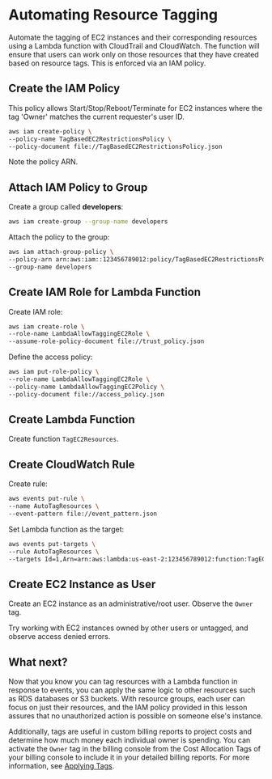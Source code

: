 # Automating Resource Tagging

Automate the tagging of EC2 instances and their corresponding resources using a Lambda function with CloudTrail and CloudWatch. The function will ensure that users can work only on those resources that they have created based on resource tags. This is enforced via an IAM policy.

## Create the IAM Policy

This policy allows Start/Stop/Reboot/Terminate for EC2 instances where the tag 'Owner' matches the current requester's user ID.

```sh
aws iam create-policy \
--policy-name TagBasedEC2RestrictionsPolicy \
--policy-document file://TagBasedEC2RestrictionsPolicy.json
```

Note the policy ARN.

## Attach IAM Policy to Group

Create a group called **developers**:

```sh
aws iam create-group --group-name developers
```

Attach the policy to the group:

```sh
aws iam attach-group-policy \
--policy-arn arn:aws:iam::123456789012:policy/TagBasedEC2RestrictionsPolicy \
--group-name developers
```

## Create IAM Role for Lambda Function

Create IAM role:

```sh
aws iam create-role \
--role-name LambdaAllowTaggingEC2Role \
--assume-role-policy-document file://trust_policy.json
```

Define the access policy:

```sh
aws iam put-role-policy \
--role-name LambdaAllowTaggingEC2Role \
--policy-name LambdaAllowTaggingEC2Policy \
--policy-document file://access_policy.json
```

## Create Lambda Function

Create function `TagEC2Resources`.

## Create CloudWatch Rule

Create rule:

```sh
aws events put-rule \
--name AutoTagResources \
--event-pattern file://event_pattern.json
```

Set Lambda function as the target:

```sh
aws events put-targets \
--rule AutoTagResources \
--targets Id=1,Arn=arn:aws:lambda:us-east-2:123456789012:function:TagEC2Resources
```

## Create EC2 Instance as User

Create an EC2 instance as an administrative/root user. Observe the `Owner` tag.

Try working with EC2 instances owned by other users or untagged, and observe access denied errors.

## What next?

Now that you know you can tag resources with a Lambda function in response to events, you can apply the same logic to other resources such as RDS databases or S3 buckets. With resource groups, each user can focus on just their resources, and the IAM policy provided in this lesson assures that no unauthorized action is possible on someone else's instance.

Additionally, tags are useful in custom billing reports to project costs and determine how much money each individual owner is spending. You can activate the `Owner` tag in the billing console from the Cost Allocation Tags of your billing console to include it in your detailed billing reports. For more information, see [Applying Tags](https://docs.aws.amazon.com/awsaccountbilling/latest/aboutv2/billing-what-is.html).